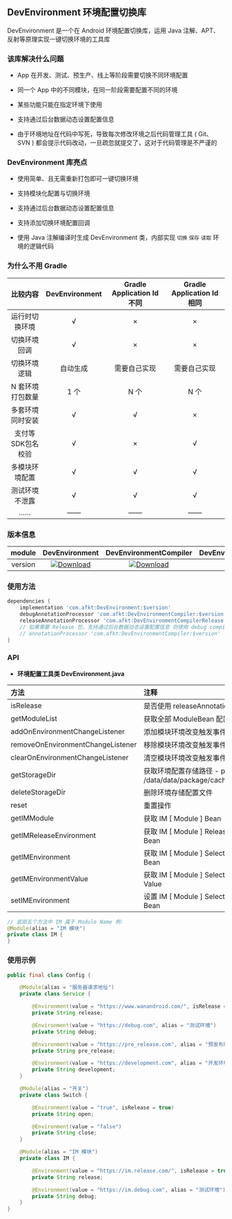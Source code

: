 

## DevEnvironment 环境配置切换库

DevEnvironment 是一个在 Android 环境配置切换库，运用 Java 注解、APT、反射等原理实现一键切换环境的工具库


### 该库解决什么问题

* App 在开发、测试、预生产、线上等阶段需要切换不同环境配置

* 同一个 App 中的不同模块，在同一阶段需要配置不同的环境

* 某些功能只能在指定环境下使用

* 支持通过后台数据动态设置配置信息

* 由于环境地址在代码中写死，导致每次修改环境之后代码管理工具 ( Git、SVN ) 都会提示代码改动，一旦疏忽就提交了，这对于代码管理是不严谨的


### DevEnvironment 库亮点

* 使用简单、且无需重新打包即可一键切换环境

* 支持模块化配置与切换环境

* 支持通过后台数据动态设置配置信息

* 支持添加切换环境配置回调

* 使用 Java 注解编译时生成 DevEnvironment 类，内部实现 `切换` `保存` `读取` 环境的逻辑代码


### 为什么不用 Gradle

| 比较内容 | DevEnvironment | Gradle  Application Id 不同 | Gradle Application Id 相同 |
|:-:|:--:|:--:|:--:|
| 运行时切换环境 | √ | × | × |
| 切换环境回调 | √ | × | × |
| 切换环境逻辑 | 自动生成 | 需要自己实现 | 需要自己实现 |
| N 套环境打包数量 | 1 个 | N 个 | N 个|
| 多套环境同时安装 | √ | √ | × |
| 支付等SDK包名校验 | √ | × | √ |
| 多模块环境配置 | √ | √ | √ |
| 测试环境不泄露 | √ | √ | √ |
| …… | —— | —— | —— |


### 版本信息

module | DevEnvironment | DevEnvironmentCompiler | DevEnvironmentCompilerRelease
:---:|:---:|:---:|:---:
version | [![Download](https://api.bintray.com/packages/afkt/maven/DevEnvironment/images/download.svg)](https://bintray.com/afkt/maven/DevEnvironment/_latestVersion) | [![Download](https://api.bintray.com/packages/afkt/maven/DevEnvironmentCompiler/images/download.svg)](https://bintray.com/afkt/maven/DevEnvironmentCompiler/_latestVersion) | [![Download](https://api.bintray.com/packages/afkt/maven/DevEnvironmentCompilerRelease/images/download.svg)](https://bintray.com/afkt/maven/DevEnvironmentCompilerRelease/_latestVersion)


### 使用方法

```groovy
dependencies {
    implementation 'com.afkt:DevEnvironment:$version'
    debugAnnotationProcessor 'com.afkt:DevEnvironmentCompiler:$version'
    releaseAnnotationProcessor 'com.afkt:DevEnvironmentCompilerRelease:$version'
    // 如果需要 Release 包，支持通过后台数据动态设置配置信息 则使用 debug compiler lib
    // annotationProcessor 'com.afkt:DevEnvironmentCompiler:$version'
}
```


### API

* **环境配置工具类 DevEnvironment.java**

| 方法 | 注释 |
| :- | :- |
| isRelease | 是否使用 releaseAnnotationProcessor 构建 |
| getModuleList | 获取全部 ModuleBean 配置列表 |
| addOnEnvironmentChangeListener | 添加模块环境改变触发事件 |
| removeOnEnvironmentChangeListener | 移除模块环境改变触发事件 |
| clearOnEnvironmentChangeListener | 清空模块环境改变触发事件 |
| getStorageDir | 获取环境配置存储路径 - path /data/data/package/cache/DevEnvironment |
| deleteStorageDir | 删除环境存储配置文件 |
| reset | 重置操作 |
| getIMModule | 获取 IM [ Module ] Bean |
| getIMReleaseEnvironment | 获取 IM [ Module ] Release Environment Bean |
| getIMEnvironment | 获取 IM [ Module ] Selected Environment Bean |
| getIMEnvironmentValue | 获取 IM [ Module ] Selected Environment Value |
| setIMEnvironment | 设置 IM [ Module ] Selected Environment Bean |

```java
// 底部五个方法中 IM 属于 Module Name 例:
@Module(alias = "IM 模块")
private class IM {
}
```


### 使用示例

```java
public final class Config {

    @Module(alias = "服务器请求地址")
    private class Service {

        @Environment(value = "https://www.wanandroid.com/", isRelease = true, alias = "线上环境")
        private String release;

        @Environment(value = "https://debug.com", alias = "测试环境")
        private String debug;

        @Environment(value = "https://pre_release.com", alias = "预发布环境")
        private String pre_release;

        @Environment(value = "https://development.com", alias = "开发环境")
        private String development;
    }

    @Module(alias = "开关")
    private class Switch {

        @Environment(value = "true", isRelease = true)
        private String open;

        @Environment(value = "false")
        private String close;
    }

    @Module(alias = "IM 模块")
    private class IM {

        @Environment(value = "https://im.release.com/", isRelease = true, alias = "线上环境")
        private String release;

        @Environment(value = "https://im.debug.com", alias = "测试环境")
        private String debug;
    }
}
```


